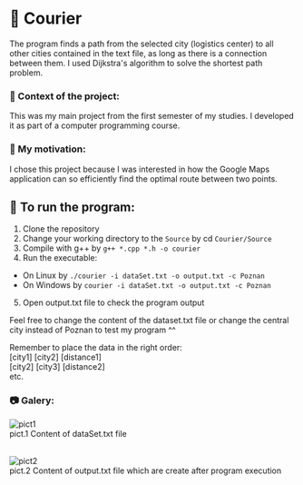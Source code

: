 # 🚚 Courier  	
The program finds a path from the selected city (logistics center) to all other cities contained in the text file, as long as there is a connection between them.
I used Dijkstra's algorithm to solve the shortest path problem.

### 💬 Context of the project:
This was my main project from the first semester of my studies.
I developed it as part of a computer programming course.

### 🚀 My motivation:
I chose this project because I was interested in how the Google Maps application can so efficiently find the optimal route between two points.

## 📌 To run the program:
1. Clone the repository
2. Change your working directory to the `Source` by cd `Courier/Source`
3. Compile with g++ by `g++ *.cpp *.h -o courier`
4. Run the executable:
- On Linux by `./courier -i dataSet.txt -o output.txt -c Poznan`
- On Windows by `courier -i dataSet.txt -o output.txt -c Poznan`
5. Open output.txt file to check the program output

Feel free to change the content of the dataset.txt file or change the central city instead of Poznan to test my program ^^

Remember to place the data in the right order:<br>
[city1] [city2] [distance1]<br>
[city2] [city3] [distance2]<br>
etc.<br>

### 📷 Galery:

![pict1](https://github.com/karlikp/Courier/assets/115083597/8d5a4aeb-752e-4e1f-9bdf-80db7963124b)
<br>pict.1 Content of dataSet.txt file<br><br>

![pict2](https://github.com/karlikp/Courier/assets/115083597/e7354d03-606c-44a2-80f4-b0bb6ea4c16a)
<br>pict.2 Content of output.txt file which are create after program execution<br><br>




